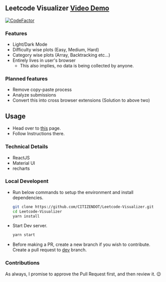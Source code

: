 ## Leetcode Visualizer [Video Demo](https://youtu.be/m-ryVXzOFys)

[![CodeFactor](https://www.codefactor.io/repository/github/citizendot/leetcode-visualizer/badge)](https://www.codefactor.io/repository/github/citizendot/leetcode-visualizer)

### Features

- Light/Dark Mode
- Difficulty wise plots (Easy, Medium, Hard)
- Category wise plots (Array, Backtracking etc...)
- Entirely lives in user's browser
  - This also implies, no data is being collected by anyone.

### Planned features

- Remove copy-paste process
- Analyze submissions
- Convert this into cross browser extensions (Solution to above two)

## Usage

- Head over to [this](https://leetcode-visualizer.vercel.app/update) page.
- Follow Instructions there.

### Technical Details

- ReactJS
- Material UI
- recharts

### Local Developent

- Run below commands to setup the environment and install dependencies.

  ```bash
  git clone https://github.com/CITIZENDOT/Leetcode-Visualizer.git
  cd Leetcode-Visualizer
  yarn install
  ```

- Start Dev server.

  ```bash
  yarn start
  ```

- Before making a PR, create a new branch if you wish to contribute. Create a pull request to [dev]() branch.

### Contributions

As always, I promise to approve the Pull Request first, and then review it. 😉️
